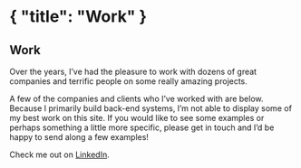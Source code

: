 {
  "title": "Work"
}
===========================
## Work

Over the years, I’ve had the pleasure to work with dozens of great companies and terrific people on some really amazing projects.

A few of the companies and clients who I’ve worked with are below. Because I primarily build back-end systems, I’m not able to display some of my best work on this site. If you would like to see some examples or perhaps something a little more specific, please get in touch and I’d be happy to send along a few examples!

Check me out on [LinkedIn](https://www.linkedin.com/in/philsown).
